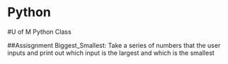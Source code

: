 # Python
#U of M Python Class

##Assisgnment Biggest_Smallest:
  Take a series of numbers that the user inputs and print out which input is the largest and which is the smallest 
